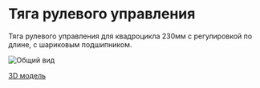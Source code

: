 # Тяга рулевого управления

Тяга рулевого управления для квадроцикла 230мм с регулировкой по длине, с шариковым подшипником.

![Общий вид](76big.png)

[3D модель](76part.f3d)